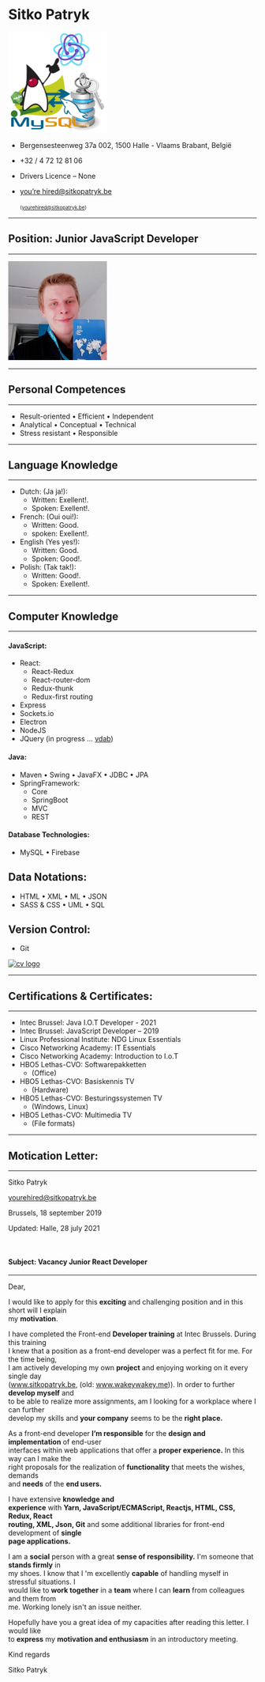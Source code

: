 # Sitko Patryk

<img src="https://github.com/SITKOPatryk/cv/blob/main/resources/cv-logo/my-cv-logo.png?raw=true" alt="cv logo" width="200px"/>

- Bergensesteenweg 37a 002, 1500 Halle - Vlaams Brabant, België
- +32 / 4 72 12 81 06
- Drivers Licence – None
- [you’re hired@sitkopatryk.be](mailto:yourehired@sitkopatryk.be)

  <span style="font-size:10px;">(yourehired@sitkopatryk.be)</span>

---

## Position: Junior JavaScript Developer

---

<img src="https://github.com/SITKOPatryk/cv/blob/main/resources/face/patryk.sitko.jpg?raw=true" alt="cv logo" width="200px"/>

---

## Personal Competences

---

- Result-oriented • Efficient • Independent
- Analytical • Conceptual • Technical
- Stress resistant • Responsible

---

## Language Knowledge

---

- Dutch: (Ja ja!):
  - Written: Exellent!.
  - Spoken: Exellent!.
- French: (Oui oui!):
  - Written: Good.
  - spoken: Exellent!.
- English (Yes yes!):
  - Written: Good.
  - Spoken: Good!.
- Polish: (Tak tak!):
  - Written: Good!.
  - Spoken: Exellent!.

---

## Computer Knowledge

---

#### JavaScript:

- React:
  - React-Redux
  - React-router-dom
  - Redux-thunk
  - Redux-first routing
- Express
- Sockets.io
- Electron
- NodeJS
- JQuery (in progress ... [vdab](https://www.vdab.be/opleidingen/aanbod/O-AMI-800757/cursus/C-AMI-151647/Webdesign__Inleiding_jQuery-Online))

#### Java:

- Maven • Swing • JavaFX • JDBC • JPA
- SpringFramework:
  - Core
  - SpringBoot
  - MVC
  - REST

#### Database Technologies:

- MySQL • Firebase

## Data Notations:

- HTML • XML • ML • JSON
- SASS & CSS • UML • SQL

## Version Control:

- Git

<a href="https://github.com/SITKOPatryk"><img src="https://github.com/SITKOPatryk/cv/blob/main/resources/section/COMPUTER%20KNOWLEDGE/github.png?raw=true" alt="cv logo" width="450px"/></a>

---

## Certifications & Certificates:

---

- Intec Brussel: Java I.O.T Developer - 2021
- Intec Brussel: JavaScript Developer – 2019
- Linux Professional Institute: NDG Linux Essentials
- Cisco Networking Academy: IT Essentials
- Cisco Networking Academy: Introduction to I.o.T
- HBO5 Lethas-CVO: Softwarepakketten
  - (Office)
- HBO5 Lethas-CVO: Basiskennis TV
  - (Hardware)
- HBO5 Lethas-CVO: Besturingssystemen TV
  - (Windows, Linux)
- HBO5 Lethas-CVO: Multimedia TV
  - (File formats)

---

## Motication Letter:

---

Sitko Patryk

[yourehired@sitkopatryk.be](mailto:yourehired@sitkopatryk.be)

Brussels, 18 september 2019

Updated: Halle, 28 july 2021

<br/>

#### Subject: Vacancy Junior React Developer

---

Dear,

I would like to apply for this <span style="font-weight:bolder;">exciting</span> and challenging position and in this short will I explain<br/> my <span style="font-weight:bolder;">motivation</span>.

I have completed the Front-end <span style="font-weight:bolder;">Developer training</span> at Intec Brussels. During this training<br/> I knew that a position as a front-end developer was a perfect fit for me. For the time being,<br/> I am actively developing my own <span style="font-weight:bolder;">project</span> and enjoying working on it every single day<br/> (www.sitkopatryk.be, (old: www.wakeywakey.me)). In order to further <span style="font-weight:bolder;">develop myself</span> and<br/> to be able to realize more assignments, am I looking for a workplace where I can further<br/> develop my skills and <span style="font-weight:bolder;">your company</span> seems to be the <span style="font-weight:bolder;">right place.</span>

As a front-end developer <span style="font-weight:bolder;">I’m responsible</span> for the <span style="font-weight:bolder;">design and implementation</span> of end-user<br/> interfaces within web applications that offer a <span style="font-weight:bolder;">proper experience.</span> In this way can I make the<br/> right proposals for the realization of <span style="font-weight:bolder;">functionality</span> that meets the wishes, demands<br/> and <span style="font-weight:bolder;">needs</span> of the <span style="font-weight:bolder;">end users.</span>

I have extensive <span style="font-weight:bolder;">knowledge and<br/> experience</span> with <span style="font-weight:bolder;">Yarn, JavaScript/ECMAScript, Reactjs, HTML, CSS, Redux, React<br/> routing, XML, Json, Git</span> and some additional libraries for front-end development of <span style="font-weight:bolder;">single<br/> page applications.</span>

I am a <span style="font-weight:bolder;">social</span> person with a great <span style="font-weight:bolder;">sense of responsibility.</span> I'm someone that <span style="font-weight:bolder;">stands firmly</span> in<br/> my shoes. I know that I 'm excellently <span style="font-weight:bolder;">capable</span> of handling myself in stressful situations. I<br/> would like to <span style="font-weight:bolder;">work together</span> in a <span style="font-weight:bolder;">team</span> where I can <span style="font-weight:bolder;">learn</span> from colleagues and them from<br/> me. Working lonely isn't an issue neither.

Hopefully have you a great idea of my capacities after reading this letter. I would like<br/> to <span style="font-weight:bolder;">express</span> my <span style="font-weight:bolder;">motivation and enthusiasm</span> in an introductory meeting.

Kind regards

Sitko Patryk
